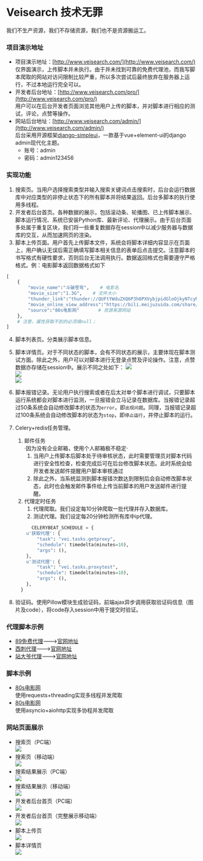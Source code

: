 # Veisearch 技术无罪
我们不生产资源，我们不存储资源，我们也不是资源搬运工。

### 项目演示地址
+ 项目演示地址：[http://www.veisearch.com/](http://www.veisearch.com/)  
仅界面演示，上传脚本并未执行。由于并未找到可靠的免费代理池，而我写脚本爬取的网站对访问限制比较严重，所以多次尝试后最终放弃在服务器上运行，不过本地运行完全可以。
+ 开发者后台地址：[http://www.veisearch.com/pro/](http://www.veisearch.com/pro/)  
用户可以在后台开发者页面浏览其他用户上传的脚本，并对脚本进行相应的测试，评论，点赞等操作。
+ 网站后台地址：[http://www.veisearch.com/admin/](http://www.veisearch.com/admin/)  
后台采用开源框架[django-simpleui](https://github.com/newpanjing/simpleui)，一款基于vue+element-ui的django admin现代化主题。
  - 账号：admin
  - 密码：admin123456  
### 实现功能
1. 搜索页。当用户选择搜索类型并输入搜索关键词点击搜索时，后台会运行数据库中对应类型的非停止状态下的所有脚本并将结果返回。后台多脚本的执行使用多线程。
2. 开发者后台首页。各种数据的展示，包括滚动条、轮播图、已上传脚本展示、脚本运行情况、系统已安装Python库、最新评论、代理展示。由于后台页面多处属于重复区块，我们将一些重复数据存在session中以减少服务器与数据库的交互，从而加速网页的渲染。
3. 脚本上传页面。用户首先上传脚本文件，系统会将脚本详细内容显示在页面上，用户确认无误后需正确填写脚本相关信息的表单后点击提交。注意脚本的书写格式有硬性要求，否则后台无法调用执行。数据返回格式也需要遵守严格格式。例：电影脚本返回数据格式如下  
```python
[
	{
		"movie_name":"斗破苍穹",    # 电影名
		"movie_size":"1.3G",    # 文件大小
		"thunder_link":"thunder://QUFtYWduZXQ6P3h0PXVybjpidGloOjkyNTcyMDYzNjI4NUVCODBEMUFFMTc1OEM0NzMwQTI0MTIzQTlFOEFaWg==",     # 迅雷链接
		"movie_online_view_address":"https://bili.meijuzuida.com/share/8a27c2ddc3d3fe74aa037f4b7d262e34"    # 在线观看地址
		"source":"80s电影网"       # 资源来源网站
	},
	# 注意，属性获取不到的必须填null；
]
```
4. 脚本列表页。分类展示脚本信息。
5. 脚本详情页。对于不同状态的脚本，会有不同状态的展示，主要体现在脚本测试方面。除此之外，用户可以对脚本进行无登录点赞及评论操作。注意，点赞数据亦存储在session中。展示不同之处如下：
![](https://github.com/Weibw162/Veisearch/blob/master/readmeimg/success.PNG)  
![](https://github.com/Weibw162/Veisearch/blob/master/readmeimg/error.PNG)  
![](https://github.com/Weibw162/Veisearch/blob/master/readmeimg/stop.PNG)

6. 脚本报错记录。无论用户执行搜索或者在后太对单个脚本进行调试，只要脚本运行系统都会对脚本进行监测，一旦报错会立马记录在数据库。当报错记录超过50条系统会自动修改脚本的状态为`error`，即`出现问题`。同理，当报错记录超过100条系统会自动修改脚本的状态为`stop`，即`停止运行`，并停止脚本的运行。
7. Celery+redis任务管理。  
    1. 邮件任务  
    ·因为没有企业邮箱，使用个人邮箱极不稳定·
        1. 当用户上传脚本后脚本处于待审核状态，此时需要管理员对脚本代码进行安全性检查，检查完成后可在后台修改脚本状态。此时系统会给开发者发送邮件提醒用户脚本审核通过
        2. 除此之外，当系统监测到脚本报错次数达到限制后会自动修改脚本状态，此时也会触发邮件事件给上传当前脚本的用户发送邮件进行提醒。 
    2. 代理定时任务
        1. 代理爬取。我们设定每10分钟爬取一批代理并存入数据库。
        2. 测试代理。我们设定每20分钟检测所有库中ip代理。
    ```python
          CELERYBEAT_SCHEDULE = {
        u'获取代理': {
            "task": "vei.tasks.getproxy",
            "schedule": timedelta(minutes=10),
            "args": (),
        },
        u'测试代理': {
            "task": "vei.tasks.proxytest",
            "schedule": timedelta(minutes=10),
            "args": (),
        },
      }
    ```
8. 验证码。使用Pillow模块生成验证码，前端ajax异步调用获取验证码信息（图片及code），将code存入session中用于提交时验证。
### 代理脚本示例
+ [89免费代理](https://github.com/Weibw162/Veisearch/blob/master/proxy_spider/proxy_89ip.py)--->[官网地址](http://www.89ip.cn/)
+ [西刺代理](https://github.com/Weibw162/Veisearch/blob/master/proxy_spider/proxy_xici.py)--->[官网地址](https://www.xicidaili.com/)
+ [站大爷代理](https://github.com/Weibw162/Veisearch/blob/master/proxy_spider/proxy_zdy.py)--->[官网地址](http://ip.zdaye.com/)
### 脚本示例
+ [80s电影网](https://github.com/Weibw162/Veisearch/blob/master/media/spider_files/Spider_80s.py)  
使用requests+threading实现多线程并发爬取
+ [80s电影网](https://github.com/Weibw162/Veisearch/blob/master/media/spider_files/Spider_80s_t.py)  
使用asyncio+aiohttp实现多协程并发爬取

### 网站页面展示
+ 搜索页（PC端）  
![](https://github.com/Weibw162/Veisearch/blob/master/readmeimg/index_pc.PNG)
+ 搜索页（移动端）  
![](https://github.com/Weibw162/Veisearch/blob/master/readmeimg/index_m.PNG)
+ 搜索结果展示（PC端）  
![](https://github.com/Weibw162/Veisearch/blob/master/readmeimg/result_pc.PNG)
+ 搜索结果展示（移动端）  
![](https://github.com/Weibw162/Veisearch/blob/master/readmeimg/result_m.PNG)
+ 开发者后台首页（PC端）  
![](https://github.com/Weibw162/Veisearch/blob/master/readmeimg/pro_pc.PNG)
+ 开发者后台首页（完整展示移动端）  
![](https://github.com/Weibw162/Veisearch/blob/master/readmeimg/pro_m.jpg)
+ 脚本上传页  
![](https://github.com/Weibw162/Veisearch/blob/master/readmeimg/upload.jpg)
+ 脚本详情页  
![](https://github.com/Weibw162/Veisearch/blob/master/readmeimg/detail.jpg)
